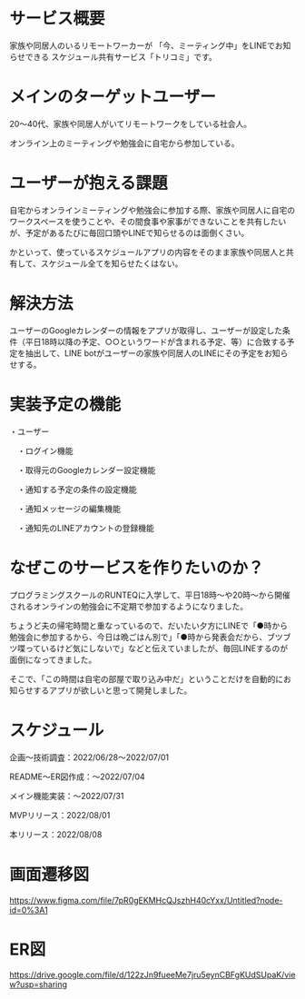 # サービス概要
家族や同居人のいるリモートワーカーが
「今、ミーティング中」をLINEでお知らせできる
スケジュール共有サービス「トリコミ」です。

# メインのターゲットユーザー
20〜40代、家族や同居人がいてリモートワークをしている社会人。

オンライン上のミーティングや勉強会に自宅から参加している。

# ユーザーが抱える課題
自宅からオンラインミーティングや勉強会に参加する際、家族や同居人に自宅のワークスペースを使うことや、その間食事や家事ができないことを共有したいが、予定があるたびに毎回口頭やLINEで知らせるのは面倒くさい。

かといって、使っているスケジュールアプリの内容をそのまま家族や同居人と共有して、スケジュール全てを知らせたくはない。

# 解決方法
ユーザーのGoogleカレンダーの情報をアプリが取得し、ユーザーが設定した条件（平日18時以降の予定、○○というワードが含まれる予定、等）に合致する予定を抽出して、LINE botがユーザーの家族や同居人のLINEにその予定をお知らせする。

# 実装予定の機能
・ユーザー

　・ログイン機能

　・取得元のGoogleカレンダー設定機能

　・通知する予定の条件の設定機能

　・通知メッセージの編集機能

　・通知先のLINEアカウントの登録機能

# なぜこのサービスを作りたいのか？
プログラミングスクールのRUNTEQに入学して、平日18時〜や20時〜から開催されるオンラインの勉強会に不定期で参加するようになりました。

ちょうど夫の帰宅時間と重なっているので、だいたい夕方にLINEで「●時から勉強会に参加するから、今日は晩ごはん別で」「●時から発表会だから、ブツブツ喋っているけど気にしないで」などと伝えていましたが、毎回LINEするのが面倒になってきました。

そこで、「この時間は自宅の部屋で取り込み中だ」ということだけを自動的にお知らせするアプリが欲しいと思って開発しました。

# スケジュール
企画〜技術調査：2022/06/28〜2022/07/01

README〜ER図作成：〜2022/07/04

メイン機能実装：〜2022/07/31

MVPリリース：2022/08/01

本リリース：2022/08/08

# 画面遷移図
https://www.figma.com/file/7pR0gEKMHcQJszhH40cYxx/Untitled?node-id=0%3A1

# ER図
https://drive.google.com/file/d/122zJn9fueeMe7jru5eynCBFgKUdSUpaK/view?usp=sharing
